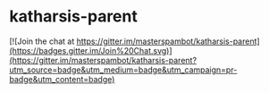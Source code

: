 # katharsis-parent

[![Join the chat at https://gitter.im/masterspambot/katharsis-parent](https://badges.gitter.im/Join%20Chat.svg)](https://gitter.im/masterspambot/katharsis-parent?utm_source=badge&utm_medium=badge&utm_campaign=pr-badge&utm_content=badge)
